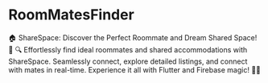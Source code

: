 # RoomMatesFinder
🏠 ShareSpace: Discover the Perfect Roommate and Dream Shared Space! 🚀  🔍 Effortlessly find ideal roommates and shared accommodations with ShareSpace. Seamlessly connect, explore detailed listings, and connect with mates in real-time. Experience it all with Flutter and Firebase magic! 📱✨
